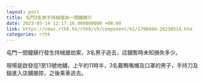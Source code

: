 ```yaml
---
layout: post
title: 屯門3名男子持械搶劫一間鐘錶行　
date: 2023-05-14 12:17:16.000000000 +08:00
link: https://news.rthk.hk/rthk/ch/component/k2/1700494-20230514.htm
categories: rthk
---
```


屯門一間鐘錶行發生持械搶劫案，3名男子逃去，店舖暫時未知損失多少。

現場是啟發徑1至13號地舖，上午約11時半，3名戴鴨嘴帽及口罩的男子，手持刀及鎚進入店舖搶掠，之後乘車逃去。
